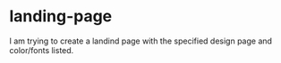 # landing-page
I am trying to create a landind page with the specified design page and color/fonts listed.
